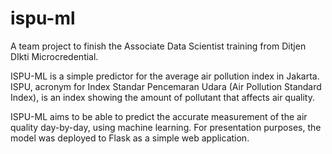 # ispu-ml
A team project to finish the Associate Data Scientist training from Ditjen DIkti Microcredential.

ISPU-ML is a simple predictor for the average air pollution index in Jakarta.
ISPU, acronym for Index Standar Pencemaran Udara (Air Pollution Standard Index), is an index showing the amount of pollutant that affects air quality.

ISPU-ML aims to be able to predict the accurate measurement of the air quality day-by-day, using machine learning. For presentation purposes, the model was deployed to Flask as a simple web application.
